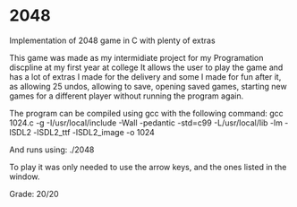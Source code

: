 # 2048
Implementation of 2048 game in C with plenty of extras

This game was made as my intermidiate project for my Programation discpline at my first year at college
It allows the user to play the game and has a lot of extras I made for the delivery and some I made for fun after it, as allowing 25 undos, allowing to save, opening saved games, starting new games for a different player without running the program again.

The program can be compiled using gcc with the following command:
gcc 1024.c -g -I/usr/local/include -Wall -pedantic -std=c99 -L/usr/local/lib -lm -lSDL2 -lSDL2_ttf -lSDL2_image -o 1024

And runs using:
./2048

To play it was only needed to use the arrow keys, and the ones listed in the window.

Grade:
20/20
